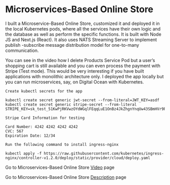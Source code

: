 # Microservices-Based Online Store

I built a Microservice-Based Online Store, customized it and deployed it in the local Kubernetes pods, where all the services have their own logic and the database as well as perform the specific functions. It is  built with Node JS and Next.js (React). It also uses NATS Streaming Server to implement publish -subscribe message distribution model for one-to-many communication.

You can see in the video how I delete Products Service Pod but a user’s shopping cart is still available and you can even process the payment with Stripe (Test mode). This would be very interesting if you have built applications with monolithic architecture only. I deployed the app locally but you can run microservices, say, on Digital Ocean with Kubernetes.

```
Create kubectl secrets for the app

kubectl create secret generic jwt-secret --from-literal=JWT_KEY=asdf
kubectl create secret generic stripe-secret --from-literal STRIPE_KEY=sk_test_51KwPjRKVwzOYdWGqlFEqqLuE1OnBz4JkZhgnYnqUw43SBmHVr9PTzhgUNalLWORbD4XDDPQegUWogW3A4ioxjpnA00On3HiaXF

Stripe Card Information for testing

Card Number: 4242 4242 4242 4242
CVC: 567
Expiration Date: 12/34

Run the following command to install ingress-nginx 

kubectl apply -f https://raw.githubusercontent.com/kubernetes/ingress-nginx/controller-v1.2.0/deploy/static/provider/cloud/deploy.yaml
```

Go to Microservices-Based Online Store [Video](https://youtu.be/527022qAb9M) page

Go to Microservices-Based Online Store [Description](https://ashot72.github.io//Microservices-based-Online-Store/index.html) page
